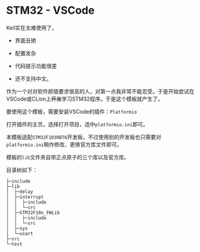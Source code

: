 # STM32 - VSCode

Keil实在太难使用了，

* 界面丑陋

* 配置发杂

* 代码提示功能很差

* 还不支持中文。

作为一个对对软件颜值要求很高的人，对第一点我非常不能忍受。于是开始尝试在VSCode或CLion上~~开发~~学习STM32程序。于是这个模板就产生了。

要使用这个模板，需要安装VSCode的插件：`Platformio`

打开插件的主页，选择打开项目，选中`platformio.ini`即可。

本模板适配`STM32F103RBT6`开发板，不过使用别的开发板也只需要对`platformio.ini`稍作修改、更换官方库文件即可。

模板的`lib`文件夹自带正点原子的三个库以及官方库。

目录树如下：

```
├─include
├─lib
│  ├─delay
│  ├─interrupt
│  │  ├─include
│  │  └─src
│  ├─STM32F10x_FWLib
│  │  ├─include
│  │  └─src
│  ├─sys
│  └─usart
├─src
└─test
```